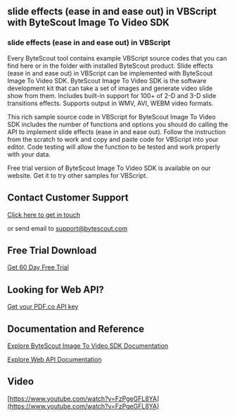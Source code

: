 ## slide effects (ease in and ease out) in VBScript with ByteScout Image To Video SDK

### slide effects (ease in and ease out) in VBScript

Every ByteScout tool contains example VBScript source codes that you can find here or in the folder with installed ByteScout product. Slide effects (ease in and ease out) in VBScript can be implemented with ByteScout Image To Video SDK. ByteScout Image To Video SDK is the software development kit that can take a set of images and generate video slide show from them. Includes built-in support for 100+ of 2-D and 3-D slide transitions effects. Supports output in WMV, AVI, WEBM video formats.

This rich sample source code in VBScript for ByteScout Image To Video SDK includes the number of functions and options you should do calling the API to implement slide effects (ease in and ease out). Follow the instruction from the scratch to work and copy and paste code for VBScript into your editor. Code testing will allow the function to be tested and work properly with your data.

Free trial version of ByteScout Image To Video SDK is available on our website. Get it to try other samples for VBScript.

## Contact Customer Support

[Click here to get in touch](https://bytescout.zendesk.com/hc/en-us/requests/new?subject=ByteScout%20Image%20To%20Video%20SDK%20Question)

or send email to [support@bytescout.com](mailto:support@bytescout.com?subject=ByteScout%20Image%20To%20Video%20SDK%20Question) 

## Free Trial Download

[Get 60 Day Free Trial](https://bytescout.com/download/web-installer?utm_source=github-readme)

## Looking for Web API? 

[Get your PDF.co API key](https://pdf.co/documentation/api?utm_source=github-readme)

## Documentation and Reference

[Explore ByteScout Image To Video SDK Documentation](https://bytescout.com/documentation/index.html?utm_source=github-readme)

[Explore Web API Documentation](https://pdf.co/documentation/api?utm_source=github-readme)

## Video

[https://www.youtube.com/watch?v=FzPgeGFL8YA](https://www.youtube.com/watch?v=FzPgeGFL8YA)